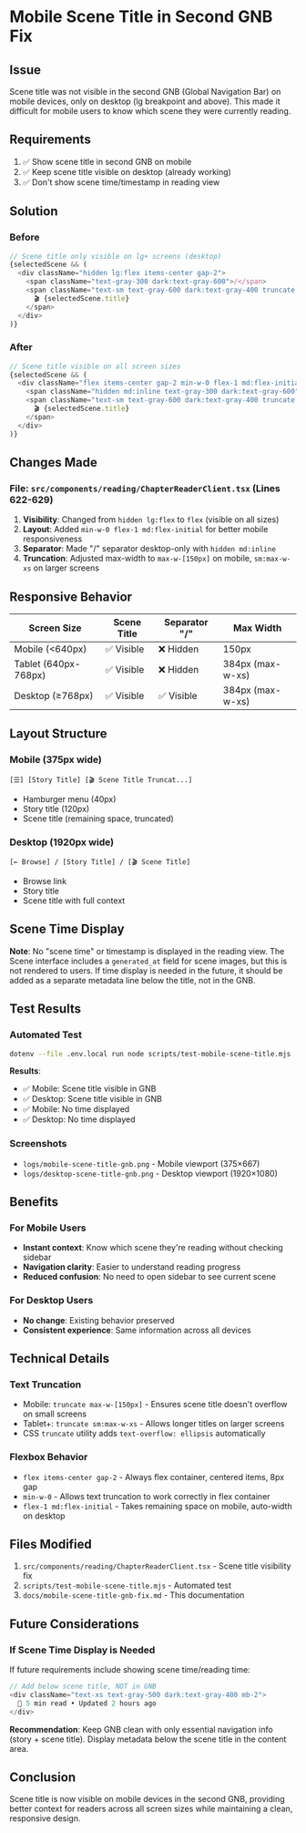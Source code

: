 # Mobile Scene Title in Second GNB Fix

## Issue
Scene title was not visible in the second GNB (Global Navigation Bar) on mobile devices, only on desktop (lg breakpoint and above). This made it difficult for mobile users to know which scene they were currently reading.

## Requirements
1. ✅ Show scene title in second GNB on mobile
2. ✅ Keep scene title visible on desktop (already working)
3. ✅ Don't show scene time/timestamp in reading view

## Solution

### Before
```typescript
// Scene title only visible on lg+ screens (desktop)
{selectedScene && (
  <div className="hidden lg:flex items-center gap-2">
    <span className="text-gray-300 dark:text-gray-600">/</span>
    <span className="text-sm text-gray-600 dark:text-gray-400 truncate max-w-xs">
      🎬 {selectedScene.title}
    </span>
  </div>
)}
```

### After
```typescript
// Scene title visible on all screen sizes
{selectedScene && (
  <div className="flex items-center gap-2 min-w-0 flex-1 md:flex-initial">
    <span className="hidden md:inline text-gray-300 dark:text-gray-600">/</span>
    <span className="text-sm text-gray-600 dark:text-gray-400 truncate max-w-[150px] sm:max-w-xs">
      🎬 {selectedScene.title}
    </span>
  </div>
)}
```

## Changes Made

### File: `src/components/reading/ChapterReaderClient.tsx` (Lines 622-629)

1. **Visibility**: Changed from `hidden lg:flex` to `flex` (visible on all sizes)
2. **Layout**: Added `min-w-0 flex-1 md:flex-initial` for better mobile responsiveness
3. **Separator**: Made "/" separator desktop-only with `hidden md:inline`
4. **Truncation**: Adjusted max-width to `max-w-[150px]` on mobile, `sm:max-w-xs` on larger screens

## Responsive Behavior

| Screen Size | Scene Title | Separator "/" | Max Width |
|-------------|-------------|---------------|-----------|
| Mobile (<640px) | ✅ Visible | ❌ Hidden | 150px |
| Tablet (640px-768px) | ✅ Visible | ❌ Hidden | 384px (max-w-xs) |
| Desktop (≥768px) | ✅ Visible | ✅ Visible | 384px (max-w-xs) |

## Layout Structure

### Mobile (375px wide)
```
[☰] [Story Title] [🎬 Scene Title Truncat...]
```
- Hamburger menu (40px)
- Story title (120px)
- Scene title (remaining space, truncated)

### Desktop (1920px wide)
```
[← Browse] / [Story Title] / [🎬 Scene Title]
```
- Browse link
- Story title
- Scene title with full context

## Scene Time Display
**Note**: No "scene time" or timestamp is displayed in the reading view. The Scene interface includes a `generated_at` field for scene images, but this is not rendered to users. If time display is needed in the future, it should be added as a separate metadata line below the title, not in the GNB.

## Test Results

### Automated Test
```bash
dotenv --file .env.local run node scripts/test-mobile-scene-title.mjs
```

**Results**:
- ✅ Mobile: Scene title visible in GNB
- ✅ Desktop: Scene title visible in GNB
- ✅ Mobile: No time displayed
- ✅ Desktop: No time displayed

### Screenshots
- `logs/mobile-scene-title-gnb.png` - Mobile viewport (375×667)
- `logs/desktop-scene-title-gnb.png` - Desktop viewport (1920×1080)

## Benefits

### For Mobile Users
- **Instant context**: Know which scene they're reading without checking sidebar
- **Navigation clarity**: Easier to understand reading progress
- **Reduced confusion**: No need to open sidebar to see current scene

### For Desktop Users
- **No change**: Existing behavior preserved
- **Consistent experience**: Same information across all devices

## Technical Details

### Text Truncation
- Mobile: `truncate max-w-[150px]` - Ensures scene title doesn't overflow on small screens
- Tablet+: `truncate sm:max-w-xs` - Allows longer titles on larger screens
- CSS `truncate` utility adds `text-overflow: ellipsis` automatically

### Flexbox Behavior
- `flex items-center gap-2` - Always flex container, centered items, 8px gap
- `min-w-0` - Allows text truncation to work correctly in flex container
- `flex-1 md:flex-initial` - Takes remaining space on mobile, auto-width on desktop

## Files Modified
1. `src/components/reading/ChapterReaderClient.tsx` - Scene title visibility fix
2. `scripts/test-mobile-scene-title.mjs` - Automated test
3. `docs/mobile-scene-title-gnb-fix.md` - This documentation

## Future Considerations

### If Scene Time Display is Needed
If future requirements include showing scene time/reading time:

```typescript
// Add below scene title, NOT in GNB
<div className="text-xs text-gray-500 dark:text-gray-400 mb-2">
  📖 5 min read • Updated 2 hours ago
</div>
```

**Recommendation**: Keep GNB clean with only essential navigation info (story + scene title). Display metadata below the scene title in the content area.

## Conclusion
Scene title is now visible on mobile devices in the second GNB, providing better context for readers across all screen sizes while maintaining a clean, responsive design.
